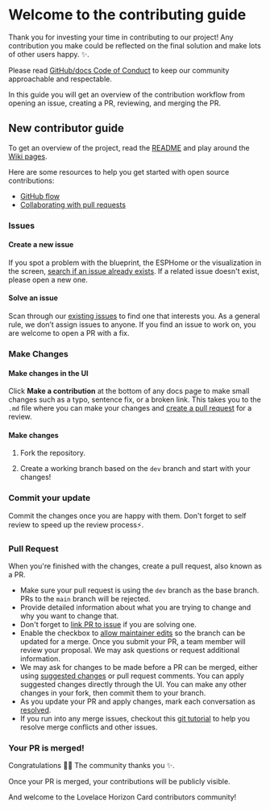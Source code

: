 # Welcome to the contributing guide <!-- omit in toc -->

Thank you for investing your time in contributing to our project! Any contribution you make could be reflected on the final solution and make lots of other users happy. :sparkles:.

Please read [GitHub/docs Code of Conduct](https://github.com/github/docs/blob/main/CODE_OF_CONDUCT.md) to keep our community approachable and respectable.

In this guide you will get an overview of the contribution workflow from opening an issue, creating a PR, reviewing, and merging the PR.

## New contributor guide

To get an overview of the project, read the [README](README.md) and play around the [Wiki pages](https://github.com/Blackymas/NSPanel_HA_Blueprint/wiki).

Here are some resources to help you get started with open source contributions:
- [GitHub flow](https://docs.github.com/en/get-started/quickstart/github-flow)
- [Collaborating with pull requests](https://docs.github.com/en/github/collaborating-with-pull-requests)


### Issues

#### Create a new issue

If you spot a problem with the blueprint, the ESPHome or the visualization in the screen, [search if an issue already exists](https://github.com/Blackymas/NSPanel_HA_Blueprint/issues). If a related issue doesn't exist, please open a new one.

#### Solve an issue

Scan through our [existing issues](https://github.com/Blackymas/NSPanel_HA_Blueprint/issues) to find one that interests you. As a general rule, we don’t assign issues to anyone. If you find an issue to work on, you are welcome to open a PR with a fix.

### Make Changes

#### Make changes in the UI

Click **Make a contribution** at the bottom of any docs page to make small changes such as a typo, sentence fix, or a broken link. This takes you to the `.md` file where you can make your changes and [create a pull request](#pull-request) for a review.

#### Make changes

1. Fork the repository.

2. Create a working branch based on the `dev` branch and start with your changes!

### Commit your update

Commit the changes once you are happy with them. Don't forget to self review to speed up the review process:zap:.

### Pull Request

When you're finished with the changes, create a pull request, also known as a PR.
- Make sure your pull request is using the `dev` branch as the base branch. PRs to the `main` branch will be rejected.
- Provide detailed information about what you are trying to change and why you want to change that.
- Don't forget to [link PR to issue](https://docs.github.com/en/issues/tracking-your-work-with-issues/linking-a-pull-request-to-an-issue) if you are solving one.
- Enable the checkbox to [allow maintainer edits](https://docs.github.com/en/github/collaborating-with-issues-and-pull-requests/allowing-changes-to-a-pull-request-branch-created-from-a-fork) so the branch can be updated for a merge.
Once you submit your PR, a team member will review your proposal. We may ask questions or request additional information.
- We may ask for changes to be made before a PR can be merged, either using [suggested changes](https://docs.github.com/en/github/collaborating-with-issues-and-pull-requests/incorporating-feedback-in-your-pull-request) or pull request comments. You can apply suggested changes directly through the UI. You can make any other changes in your fork, then commit them to your branch.
- As you update your PR and apply changes, mark each conversation as [resolved](https://docs.github.com/en/github/collaborating-with-issues-and-pull-requests/commenting-on-a-pull-request#resolving-conversations).
- If you run into any merge issues, checkout this [git tutorial](https://github.com/skills/resolve-merge-conflicts) to help you resolve merge conflicts and other issues.

### Your PR is merged!

Congratulations :tada::tada: The community thanks you :sparkles:.

Once your PR is merged, your contributions will be publicly visible.

And welcome to the Lovelace Horizon Card contributors community!
